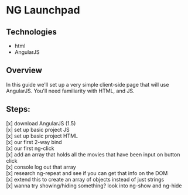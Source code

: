 NG Launchpad
============

Technologies
------------
* html
* AngularJS

Overview
--------
In this guide we'll set up a very simple client-side page that will use AngularJS. You'll need familiarity with HTML, and JS.

Steps:
------
[x] download AngularJS (1.5)<br>
[x] set up basic project JS<br>
[x] set up basic project HTML<br>
[x] our first 2-way bind<br>
[x] our first ng-click<br>
[x] add an array that holds all the movies that have been input on button click<br>
[x] console log out that array<br>
[x] research ng-repeat and see if you can get that info on the DOM<br>
[x] extend this to create an array of objects instead of just strings<br>
[x] wanna try showing/hiding something? look into ng-show and ng-hide<br>
